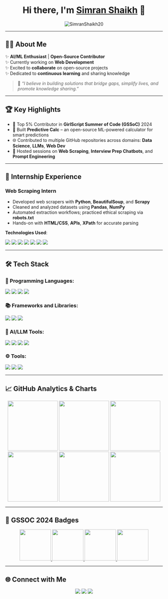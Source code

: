 <h1 align="center">Hi there, I'm <a href="https://www.linkedin.com/in/simran-shaikh-39207a23b/">Simran Shaikh</a> 👋</h1>
<p align="center">
  <img src="https://komarev.com/ghpvc/?username=SimranShaikh20&label=Profile%20views&color=brightgreen&style=flat" alt="SimranShaikh20" />
</p>

---

## 👩‍💻 About Me

✨ **AI/ML Enthusiast** | **Open-Source Contributor**  
✨ Currently working on **Web Development**  
✨ Excited to **collaborate** on open-source projects  
✨ Dedicated to **continuous learning** and sharing knowledge  

> 💬 _“I believe in building solutions that bridge gaps, simplify lives, and promote knowledge sharing.”_

---

## 🏆 Key Highlights

- 🥇 Top 5% Contributor in **GirlScript Summer of Code (GSSoC)** 2024  
- 🌟 Built **Predictive Calc** – an open-source ML-powered calculator for smart predictions  
- 🌐 Contributed to multiple GitHub repositories across domains: **Data Science**, **LLMs**, **Web Dev**  
- 📢 Hosted sessions on **Web Scraping**, **Interview Prep Chatbots**, and **Prompt Engineering**

---

## 💼 Internship Experience

### **Web Scraping Intern**  

- Developed web scrapers with **Python**, **BeautifulSoup**, and **Scrapy**
- Cleaned and analyzed datasets using **Pandas**, **NumPy**
- Automated extraction workflows; practiced ethical scraping via **robots.txt**
- Hands-on with **HTML/CSS**, **APIs**, **XPath** for accurate parsing

**Technologies Used**:  
<p>
  <img src="https://img.shields.io/badge/Python-3776AB?logo=python&logoColor=white" />
  <img src="https://img.shields.io/badge/BeautifulSoup-4.9.3-green?logo=beautifulsoup&logoColor=white" />
  <img src="https://img.shields.io/badge/Scrapy-1.8.0-orange?logo=scrapy&logoColor=white" />
  <img src="https://img.shields.io/badge/Pandas-150458?logo=pandas&logoColor=white" />
  <img src="https://img.shields.io/badge/NumPy-013243?logo=numpy&logoColor=white" />
  <img src="https://img.shields.io/badge/HTML5-E34F26?logo=html5&logoColor=white" />
  <img src="https://img.shields.io/badge/CSS3-1572B6?logo=css3&logoColor=white" />
</p>

---

## 🛠️ Tech Stack 

### 🚀 Programming Languages:
<p>
  <img src="https://img.shields.io/badge/Python-3776AB?logo=python&logoColor=white" />
  <img src="https://img.shields.io/badge/C++-00599C?logo=c%2B%2B&logoColor=white" />
  <img src="https://img.shields.io/badge/Java-ED8B00?logo=java&logoColor=white" />
  <img src="https://img.shields.io/badge/JavaScript-F7DF1E?logo=javascript&logoColor=black" />
</p>

### 📚 Frameworks and Libraries:
<p>
  <img src="https://img.shields.io/badge/Django-092E20?logo=django&logoColor=white" />
  <img src="https://img.shields.io/badge/React-61DAFB?logo=react&logoColor=black" />
  <img src="https://img.shields.io/badge/Bootstrap-563D7C?logo=bootstrap&logoColor=white" />
</p>

### 🤖 AI/LLM Tools:
<p>
  <img src="https://img.shields.io/badge/Prompt%20Engineering-800080?logo=openai&logoColor=white" />
  <img src="https://img.shields.io/badge/LangChain-0F4C81?logo=langchain&logoColor=white" />
  <img src="https://img.shields.io/badge/RAG-FF6F61?logo=semanticweb&logoColor=white" />
  <img src="https://img.shields.io/badge/Groq-00BFFF?logo=groq&logoColor=white" />
</p>

### ⚙️ Tools:
<p>
  <img src="https://img.shields.io/badge/Git-F05032?logo=git&logoColor=white" />
  <img src="https://img.shields.io/badge/Jupyter-F37626?logo=jupyter&logoColor=white" />
  <img src="https://img.shields.io/badge/MySQL-4479A1?logo=mysql&logoColor=white" />
</p>

---

## 📈 GitHub Analytics & Charts

<p align="center">
  <img src="http://github-profile-summary-cards.vercel.app/api/cards/profile-details?username=SimranShaikh20&theme=github" height="160">
  <img src="https://github-readme-streak-stats.herokuapp.com/?user=SimranShaikh20&theme=github" height="160">
  <img src="https://github-readme-stats.vercel.app/api?username=SimranShaikh20&show_icons=true&theme=github" height="160">
  <img src="https://github-readme-stats.vercel.app/api/top-langs/?username=SimranShaikh20&layout=compact&theme=github" height="160">
  <img src="https://github-profile-summary-cards.vercel.app/api/cards/repos-per-language?username=SimranShaikh20&theme=github" height="160">
  <img src="https://github-profile-summary-cards.vercel.app/api/cards/productive-time?username=SimranShaikh20&theme=github&utcOffset=5" height="160">
</p>

---

## 🏅 GSSOC 2024 Badges
<p align="center">
  <a href="https://gssoc.girlscript.tech/leaderboard">
    <img src="https://raw.githubusercontent.com/GSSoC24/Postman-Challenge/main/docs/assets/1.png" width="100" />
    <img src="https://raw.githubusercontent.com/GSSoC24/Postman-Challenge/main/docs/assets/2.png" width="100" />
    <img src="https://raw.githubusercontent.com/GSSoC24/Postman-Challenge/main/docs/assets/3.png" width="100" />
    <img src="https://raw.githubusercontent.com/GSSoC24/Postman-Challenge/main/docs/assets/4.png" width="100" />
  </a>
</p>

---

## 🌐 Connect with Me
<p align="center">
  <a href="https://www.linkedin.com/in/simran-shaikh-39207a23b/"><img src="https://img.shields.io/badge/LinkedIn-0077B5?logo=linkedin&logoColor=white" /></a>
  <a href="https://github.com/SimranShaikh20"><img src="https://img.shields.io/badge/GitHub-181717?logo=github&logoColor=white" /></a>
  <a href="mailto:your-email@example.com"><img src="https://img.shields.io/badge/Email-D14836?logo=gmail&logoColor=white" /></a>
</p>
